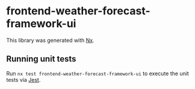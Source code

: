 # frontend-weather-forecast-framework-ui

This library was generated with [Nx](https://nx.dev).

## Running unit tests

Run `nx test frontend-weather-forecast-framework-ui` to execute the unit tests via [Jest](https://jestjs.io).

